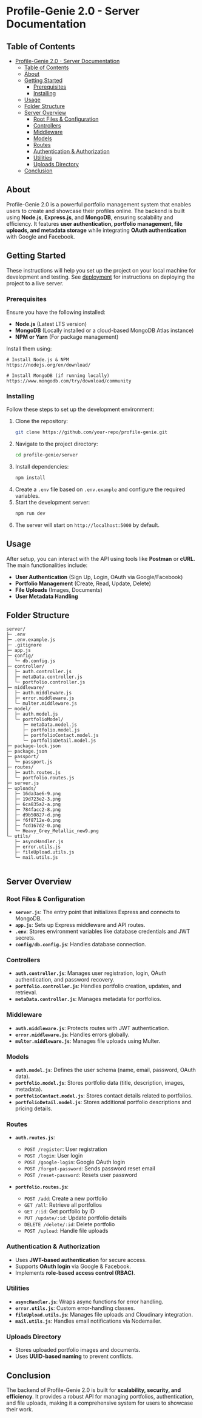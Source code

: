 # Profile-Genie 2.0 - Server Documentation

## Table of Contents
- [Profile-Genie 2.0 - Server Documentation](#profile-genie-20---server-documentation)
  - [Table of Contents](#table-of-contents)
  - [About ](#about-)
  - [Getting Started ](#getting-started-)
    - [Prerequisites ](#prerequisites-)
    - [Installing ](#installing-)
  - [Usage ](#usage-)
  - [Folder Structure ](#folder-structure-)
  - [Server Overview ](#server-overview-)
    - [Root Files \& Configuration ](#root-files--configuration-)
    - [Controllers ](#controllers-)
    - [Middleware ](#middleware-)
    - [Models ](#models-)
    - [Routes ](#routes-)
    - [Authentication \& Authorization ](#authentication--authorization-)
    - [Utilities ](#utilities-)
    - [Uploads Directory ](#uploads-directory-)
  - [Conclusion](#conclusion)

## About <a name = "about"></a>
Profile-Genie 2.0 is a powerful portfolio management system that enables users to create and showcase their profiles online. The backend is built using **Node.js**, **Express.js**, and **MongoDB**, ensuring scalability and efficiency. It features **user authentication, portfolio management, file uploads, and metadata storage** while integrating **OAuth authentication** with Google and Facebook.

## Getting Started <a name = "getting_started"></a>
These instructions will help you set up the project on your local machine for development and testing. See [deployment](#deployment) for instructions on deploying the project to a live server.

### Prerequisites <a name = "prerequisites"></a>
Ensure you have the following installed:

- **Node.js** (Latest LTS version)
- **MongoDB** (Locally installed or a cloud-based MongoDB Atlas instance)
- **NPM or Yarn** (For package management)

Install them using:
```
# Install Node.js & NPM
https://nodejs.org/en/download/

# Install MongoDB (if running locally)
https://www.mongodb.com/try/download/community
```

### Installing <a name = "installing"></a>
Follow these steps to set up the development environment:

1. Clone the repository:
   ```sh
   git clone https://github.com/your-repo/profile-genie.git
   ```
2. Navigate to the project directory:
   ```sh
   cd profile-genie/server
   ```
3. Install dependencies:
   ```sh
   npm install
   ```
4. Create a `.env` file based on `.env.example` and configure the required variables.
5. Start the development server:
   ```sh
   npm run dev
   ```
6. The server will start on `http://localhost:5000` by default.

## Usage <a name = "usage"></a>
After setup, you can interact with the API using tools like **Postman** or **cURL**. The main functionalities include:

- **User Authentication** (Sign Up, Login, OAuth via Google/Facebook)
- **Portfolio Management** (Create, Read, Update, Delete)
- **File Uploads** (Images, Documents)
- **User Metadata Handling**

## Folder Structure <a name = "folder_structure"></a>
```
server/
├─ .env
├─ .env.example.js
├─ .gitignore
├─ app.js
├─ config/
│  └─ db.config.js
├─ controller/
│  ├─ auth.controller.js
│  ├─ metaData.controller.js
│  └─ portfolio.controller.js
├─ middleware/
│  ├─ auth.middleware.js
│  ├─ error.middleware.js
│  └─ multer.middleware.js
├─ model/
│  ├─ auth.model.js
│  └─ portfolioModel/
│     ├─ metaData.model.js
│     ├─ portfolio.model.js
│     ├─ portfolioContact.model.js
│     └─ portfolioDetail.model.js
├─ package-lock.json
├─ package.json
├─ passport/
│  └─ passport.js
├─ routes/
│  ├─ auth.routes.js
│  └─ portfolio.routes.js
├─ server.js
├─ uploads/
│  ├─ 16da3ae6-9.png
│  ├─ 19d723e2-3.png
│  ├─ 6ca835a2-a.png
│  ├─ 784facc2-8.png
│  ├─ d9b50827-d.png
│  ├─ f6f8712e-0.png
│  ├─ fcd167d2-0.png
│  └─ Heavy_Grey_Metallic_new9.png
└─ utils/
   ├─ asyncHandler.js
   ├─ error.utils.js
   ├─ fileUpload.utils.js
   └─ mail.utils.js


```

## Server Overview <a name = "server_overview"></a>

### Root Files & Configuration <a name = "root_files_configuration"></a>
- **`server.js`**: The entry point that initializes Express and connects to MongoDB.
- **`app.js`**: Sets up Express middleware and API routes.
- **`.env`**: Stores environment variables like database credentials and JWT secrets.
- **`config/db.config.js`**: Handles database connection.

### Controllers <a name = "controllers"></a>
- **`auth.controller.js`**: Manages user registration, login, OAuth authentication, and password recovery.
- **`portfolio.controller.js`**: Handles portfolio creation, updates, and retrieval.
- **`metaData.controller.js`**: Manages metadata for portfolios.

### Middleware <a name = "middleware"></a>
- **`auth.middleware.js`**: Protects routes with JWT authentication.
- **`error.middleware.js`**: Handles errors globally.
- **`multer.middleware.js`**: Manages file uploads using Multer.

### Models <a name = "models"></a>
- **`auth.model.js`**: Defines the user schema (name, email, password, OAuth data).
- **`portfolio.model.js`**: Stores portfolio data (title, description, images, metadata).
- **`portfolioContact.model.js`**: Stores contact details related to portfolios.
- **`portfolioDetail.model.js`**: Stores additional portfolio descriptions and pricing details.

### Routes <a name = "routes"></a>
- **`auth.routes.js`**:
  - `POST /register`: User registration
  - `POST /login`: User login
  - `POST /google-login`: Google OAuth login
  - `POST /forgot-password`: Sends password reset email
  - `POST /reset-password`: Resets user password

- **`portfolio.routes.js`**:
  - `POST /add`: Create a new portfolio
  - `GET /all`: Retrieve all portfolios
  - `GET /:id`: Get portfolio by ID
  - `PUT /update/:id`: Update portfolio details
  - `DELETE /delete/:id`: Delete portfolio
  - `POST /upload`: Handle file uploads

### Authentication & Authorization <a name = "authentication_authorization"></a>
- Uses **JWT-based authentication** for secure access.
- Supports **OAuth login** via Google & Facebook.
- Implements **role-based access control (RBAC)**.

### Utilities <a name = "utilities"></a>
- **`asyncHandler.js`**: Wraps async functions for error handling.
- **`error.utils.js`**: Custom error-handling classes.
- **`fileUpload.utils.js`**: Manages file uploads and Cloudinary integration.
- **`mail.utils.js`**: Handles email notifications via Nodemailer.

### Uploads Directory <a name = "uploads_directory"></a>
- Stores uploaded portfolio images and documents.
- Uses **UUID-based naming** to prevent conflicts.

## Conclusion
The backend of Profile-Genie 2.0 is built for **scalability, security, and efficiency**. It provides a robust API for managing portfolios, authentication, and file uploads, making it a comprehensive system for users to showcase their work.

